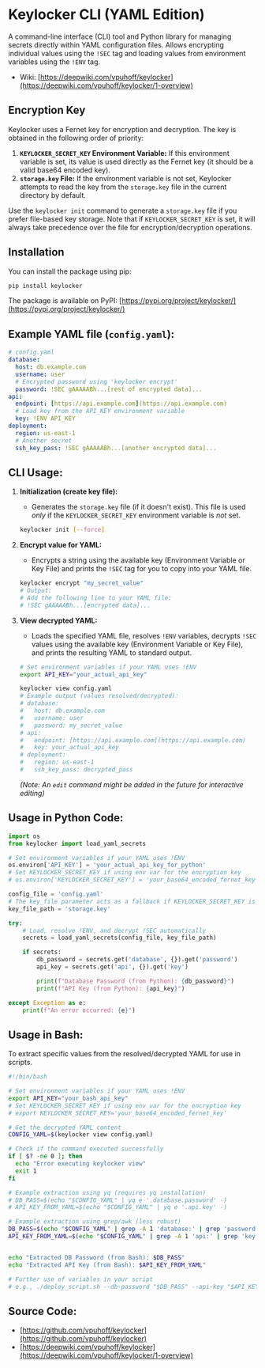 # Keylocker CLI (YAML Edition)

A command-line interface (CLI) tool and Python library for managing secrets directly within YAML configuration files. Allows encrypting individual values using the `!SEC` tag and loading values from environment variables using the `!ENV` tag.

* Wiki: [https://deepwiki.com/vpuhoff/keylocker](https://deepwiki.com/vpuhoff/keylocker/1-overview)

## Encryption Key

Keylocker uses a Fernet key for encryption and decryption. The key is obtained in the following order of priority:

1.  **`KEYLOCKER_SECRET_KEY` Environment Variable:** If this environment variable is set, its value is used directly as the Fernet key (it should be a valid base64 encoded key).
2.  **`storage.key` File:** If the environment variable is not set, Keylocker attempts to read the key from the `storage.key` file in the current directory by default.

Use the `keylocker init` command to generate a `storage.key` file if you prefer file-based key storage. Note that if `KEYLOCKER_SECRET_KEY` is set, it will always take precedence over the file for encryption/decryption operations.

## Installation

You can install the package using pip:

```bash
pip install keylocker
```

The package is available on PyPI: [https://pypi.org/project/keylocker/](https://pypi.org/project/keylocker/)

## Example YAML file (`config.yaml`):

```yaml
# config.yaml
database:
  host: db.example.com
  username: user
  # Encrypted password using 'keylocker encrypt'
  password: !SEC gAAAAABh...[rest of encrypted data]...
api:
  endpoint: [https://api.example.com](https://api.example.com)
  # Load key from the API_KEY environment variable
  key: !ENV API_KEY
deployment:
  region: us-east-1
  # Another secret
  ssh_key_pass: !SEC gAAAAABh...[another encrypted data]...
```

## CLI Usage:

1.  **Initialization (create key file):**
    * Generates the `storage.key` file (if it doesn't exist). This file is used *only* if the `KEYLOCKER_SECRET_KEY` environment variable is *not* set.
    ```bash
    keylocker init [--force]
    ```

2.  **Encrypt value for YAML:**
    * Encrypts a string using the available key (Environment Variable or Key File) and prints the `!SEC` tag for you to copy into your YAML file.
    ```bash
    keylocker encrypt "my_secret_value"
    # Output:
    # Add the following line to your YAML file:
    # !SEC gAAAAABh...[encrypted data]...
    ```

3.  **View decrypted YAML:**
    * Loads the specified YAML file, resolves `!ENV` variables, decrypts `!SEC` values using the available key (Environment Variable or Key File), and prints the resulting YAML to standard output.
    ```bash
    # Set environment variables if your YAML uses !ENV
    export API_KEY="your_actual_api_key"

    keylocker view config.yaml
    # Example output (values resolved/decrypted):
    # database:
    #   host: db.example.com
    #   username: user
    #   password: my_secret_value
    # api:
    #   endpoint: [https://api.example.com](https://api.example.com)
    #   key: your_actual_api_key
    # deployment:
    #   region: us-east-1
    #   ssh_key_pass: decrypted_pass
    ```
    *(Note: An `edit` command might be added in the future for interactive editing)*

## Usage in Python Code:

```python
import os
from keylocker import load_yaml_secrets

# Set environment variables if your YAML uses !ENV
os.environ['API_KEY'] = 'your_actual_api_key_for_python'
# Set KEYLOCKER_SECRET_KEY if using env var for the encryption key
# os.environ['KEYLOCKER_SECRET_KEY'] = 'your_base64_encoded_fernet_key'

config_file = 'config.yaml'
# The key_file parameter acts as a fallback if KEYLOCKER_SECRET_KEY is not set
key_file_path = 'storage.key'

try:
    # Load, resolve !ENV, and decrypt !SEC automatically
    secrets = load_yaml_secrets(config_file, key_file_path)

    if secrets:
        db_password = secrets.get('database', {}).get('password')
        api_key = secrets.get('api', {}).get('key')

        print(f"Database Password (from Python): {db_password}")
        print(f"API Key (from Python): {api_key}")

except Exception as e:
    print(f"An error occurred: {e}")

```

## Usage in Bash:

To extract specific values from the resolved/decrypted YAML for use in scripts.

```bash
#!/bin/bash

# Set environment variables if your YAML uses !ENV
export API_KEY="your_bash_api_key"
# Set KEYLOCKER_SECRET_KEY if using env var for the encryption key
# export KEYLOCKER_SECRET_KEY='your_base64_encoded_fernet_key'

# Get the decrypted YAML content
CONFIG_YAML=$(keylocker view config.yaml)

# Check if the command executed successfully
if [ $? -ne 0 ]; then
  echo "Error executing keylocker view"
  exit 1
fi

# Example extraction using yq (requires yq installation)
# DB_PASS=$(echo "$CONFIG_YAML" | yq e '.database.password' -)
# API_KEY_FROM_YAML=$(echo "$CONFIG_YAML" | yq e '.api.key' -)

# Example extraction using grep/awk (less robust)
DB_PASS=$(echo "$CONFIG_YAML" | grep -A 1 'database:' | grep 'password:' | awk '{print $2}')
API_KEY_FROM_YAML=$(echo "$CONFIG_YAML" | grep -A 1 'api:' | grep 'key:' | awk '{print $2}')


echo "Extracted DB Password (from Bash): $DB_PASS"
echo "Extracted API Key (from Bash): $API_KEY_FROM_YAML"

# Further use of variables in your script
# e.g., ./deploy_script.sh --db-password "$DB_PASS" --api-key "$API_KEY_FROM_YAML"
```

## Source Code:
* [https://github.com/vpuhoff/keylocker](https://github.com/vpuhoff/keylocker)
* [https://deepwiki.com/vpuhoff/keylocker](https://deepwiki.com/vpuhoff/keylocker/1-overview)

```